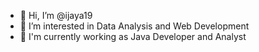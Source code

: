 - 👋 Hi, I’m @ijaya19
- 👀 I’m interested in Data Analysis and Web Development
- 🌱 I'm currently working as Java Developer and Analyst
